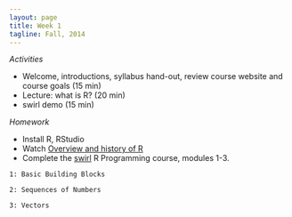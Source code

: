 ```yaml
---
layout: page
title: Week 1
tagline: Fall, 2014
---
```



_Activities_

* Welcome, introductions, syllabus hand-out, review course website and course goals (15 min)
* Lecture: what is R? (20 min)
* swirl demo (15 min)

_Homework_

* Install R, RStudio
* Watch [Overview and history of R](https://www.youtube.com/watch?v=kzxHxFHW6hs)
* Complete the [swirl](http://swirlstats.com/students.html) R Programming course, modules 1-3.

```
1: Basic Building Blocks
```

```
2: Sequences of Numbers
```

```
3: Vectors
```